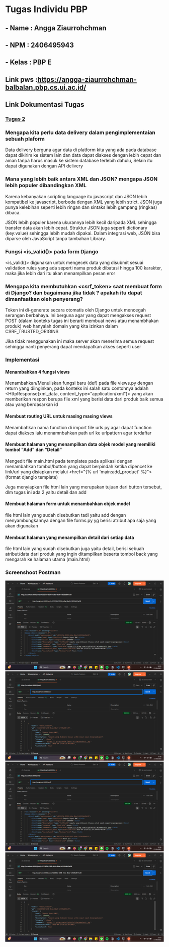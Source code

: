 # Tugas Individu PBP

## - Name : Angga Ziaurrohchman
## - NPM : 2406495943
## - Kelas : PBP E

## Link pws :https://angga-ziaurrohchman-balbalan.pbp.cs.ui.ac.id/ 
## Link Dokumentasi Tugas
### [Tugas 2](../../wiki/[README]-Tugas-Individu-2)

### Mengapa kita perlu data delivery dalam pengimplementaian sebuah plaform

Data delivery berguna agar data di platform kita yang ada pada database dapat dikirim ke sistem lain dan data dapat diakses dengan lebih cepat dan aman tanpa harus masuk ke sistem database terlebih dahulu, Selain itu dapat digunakan dengan API delivery

### Mana yang lebih baik antara XML dan JSON? mengapa JSON lebih populer dibandingkan XML

Karena kebanyakan scripting language itu javascript dan JSON lebih kompatibel ke javascript, berbeda dengan XML yang lebih strict. JSON juga punya kelebihan seperti lebih ringan dan sintaks lebih gampang (ringkas) dibaca.

JSON lebih populer karena ukurannya lebih kecil daripada XML sehingga transfer data akan lebih cepat. Struktur JSON juga seperti dictionary (key:value) sehingga lebih mudah dipakai. Dalam integrasi web, JSON bisa diparse oleh JavaScript tanpa tambahan Library.

### Fungsi <is_valid()> pada form Django

<is_valid()> digunakan untuk mengecek data yang disubmit sesuai validation rules yang ada seperti nama produk dibatasi hingga 100 karakter, maka jika lebih dari itu akan menampilkan pesan eror

### Mengapa kita membutuhkan <csrf_token> saat membuat form di Django? dan bagaimana jika tidak ? apakah itu dapat dimanfaatkan oleh penyerang?

Token ini di-generate secara otomatis oleh Django untuk mencegah serangan berbahaya. Ini berguna agar yang dapat mengakses request POST (dalam konteks tugas ini berarti membuat news atau menambhakan produk) web hanyalah domain yang kita izinkan dalam CSRF_TRUSTED_ORIGINS

Jika tidak menggunakan ini maka server akan menerima semua request sehingga nanti penyerang dapat mendapatkan akses seperti user

### Implementasi

#### Menambahkan 4 fungsi views
Menambahkan/Menuliskan fungsi baru (def) pada file views.py dengan return yang diinginkan, pada konteks ini salah satu contohnya adalah <HttpResponse(xml_data, content_type="application/xml")> yang akan memberikan respon berupa file xml yang berisi data dari produk baik semua atau yang berdasarkan id

#### Membuat routing URL untuk masing masing views
Menambahkan nama function di import file urls.py agar dapat function dapat diakses lalu menamnbahkan path url ke urlpattern agar terdaftar

#### Membuat halaman yang menampilkan data objek model yang memiliki tombol "Add" dan "Detail"
Mengedit file main.html pada templates pada aplikasi dengan menambahkan tombol/button yang dapat berpindah ketika dipencet ke link/url yang disiapkan melalui <href="{% url 'main:add_product' %}"> (format djanglo template)

Juga menyiapkan file html lain yang merupakan tujuan dari button tersebut, dlm tugas ini ada 2 yaitu detail dan add

#### Membuat halaman form untuk menambahkan objek model 
file html lain yang sudah disebutkan tadi yaitu add dengan menyambungkannya dengan file forms.py yg berisi atribut apa saja yang akan digunakan 

#### Membuat halaman yang menampilkan detail dari setiap data 
file html lain yang sudah disebutkan juga yaitu detail, berisi sebuah atribut/data dari produk yang ingin ditampilkan beserta tombol back yang mengarah ke halaman utama (main.html)

### Screenshoot Postman
![alt text](<Screenshot 2025-09-17 105512.png>) 
![alt text](<Screenshot 2025-09-17 103808.png>) 
![alt text](<Screenshot 2025-09-17 103831.png>) 
![alt text](<Screenshot 2025-09-17 105441.png>)